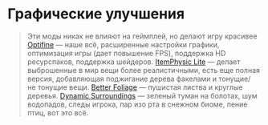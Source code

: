 # Графические улучшения

> Эти моды никак не влияют на геймплей, но делают игру красивее
[Optifine](https://optifine.net/home) — наше всё, расширенные настройки графики, оптимизация игры (дает повышение FPS), поддержка HD ресурспаков, поддержка шейдеров.
[ItemPhysic Lite](https://minecraft.curseforge.com/projects/itemphysic-lite) — делает выброшенные в мир вещи более реалистичными, есть еще полная версия, добавляющая поджигание дерева факелами и тонущие/ не тонущие вещи.
[Better Foliage](https://minecraft.curseforge.com/projects/better-foliage) — пушистая листва и круглые деревья.
[Dynamic Surroundings](https://minecraft.curseforge.com/projects/dynamic-surroundings) — зеленый туман на болотах, шум водопадов, следы игрока, пар изо рта в снежном биоме, пение птиц, вот это всё.
